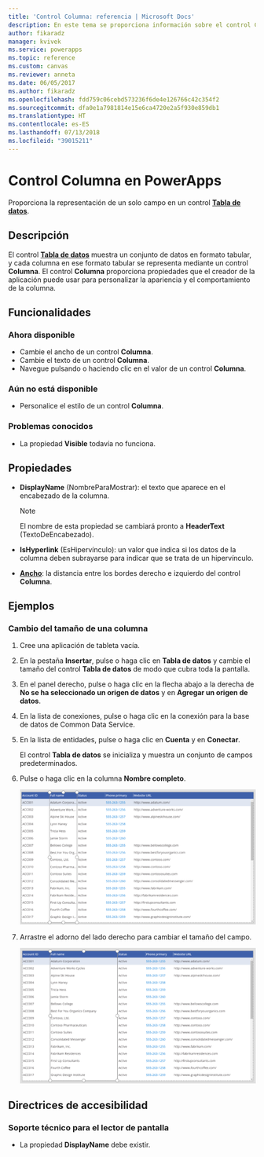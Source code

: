 ```yaml
---
title: 'Control Columna: referencia | Microsoft Docs'
description: En este tema se proporciona información sobre el control Columna en Microsoft PowerApps.
author: fikaradz
manager: kvivek
ms.service: powerapps
ms.topic: reference
ms.custom: canvas
ms.reviewer: anneta
ms.date: 06/05/2017
ms.author: fikaradz
ms.openlocfilehash: fdd759c06cebd573236f6de4e126766c42c354f2
ms.sourcegitcommit: dfa0e1a7981814e15e6ca4720e2a5f930e859db1
ms.translationtype: HT
ms.contentlocale: es-ES
ms.lasthandoff: 07/13/2018
ms.locfileid: "39015211"
---
```

# <a name="column-control-in-powerapps"></a>Control Columna en PowerApps
Proporciona la representación de un solo campo en un control [**Tabla de datos**](control-data-table.md).

## <a name="description"></a>Descripción
El control [**Tabla de datos**](control-data-table.md) muestra un conjunto de datos en formato tabular, y cada columna en ese formato tabular se representa mediante un control **Columna**. El control **Columna** proporciona propiedades que el creador de la aplicación puede usar para personalizar la apariencia y el comportamiento de la columna.

## <a name="capabilities"></a>Funcionalidades
### <a name="now-available"></a>Ahora disponible
* Cambie el ancho de un control **Columna**.
* Cambie el texto de un control **Columna**.
* Navegue pulsando o haciendo clic en el valor de un control **Columna**.

### <a name="not-yet-available"></a>Aún no está disponible
* Personalice el estilo de un control **Columna**.

### <a name="known-issues"></a>Problemas conocidos
* La propiedad **Visible** todavía no funciona.

## <a name="properties"></a>Propiedades
* **DisplayName** (NombreParaMostrar): el texto que aparece en el encabezado de la columna.
  
  > [!NOTE]
  > El nombre de esta propiedad se cambiará pronto a **HeaderText** (TextoDeEncabezado).
  > 
  > 
* **IsHyperlink** (EsHipervínculo): un valor que indica si los datos de la columna deben subrayarse para indicar que se trata de un hipervínculo.
* [**Ancho**](properties-size-location.md): la distancia entre los bordes derecho e izquierdo del control **Columna**.

## <a name="examples"></a>Ejemplos
### <a name="resize-a-column"></a>Cambio del tamaño de una columna
1. Cree una aplicación de tableta vacía.
2. En la pestaña **Insertar**, pulse o haga clic en **Tabla de datos** y cambie el tamaño del control **Tabla de datos** de modo que cubra toda la pantalla.
3. En el panel derecho, pulse o haga clic en la flecha abajo a la derecha de **No se ha seleccionado un origen de datos** y en **Agregar un origen de datos**.
4. En la lista de conexiones, pulse o haga clic en la conexión para la base de datos de Common Data Service.
5. En la lista de entidades, pulse o haga clic en **Cuenta** y en **Conectar**.
   
    El control **Tabla de datos** se inicializa y muestra un conjunto de campos predeterminados.
6. Pulse o haga clic en la columna **Nombre completo**.
   
    ![Control Columna seleccionado](./media/control-column/pre-resize-column.png)
7. Arrastre el adorno del lado derecho para cambiar el tamaño del campo.
   
    ![Control Columna con tamaño cambiado](./media/control-column/post-resize-column.png)


## <a name="accessibility-guidelines"></a>Directrices de accesibilidad
### <a name="screen-reader-support"></a>Soporte técnico para el lector de pantalla
* La propiedad **DisplayName** debe existir.
